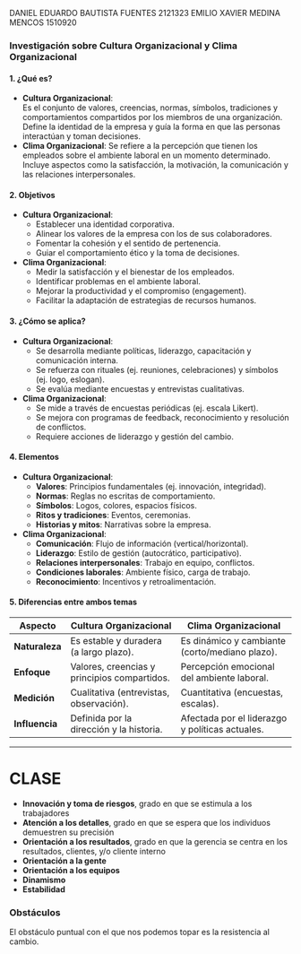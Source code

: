 DANIEL EDUARDO BAUTISTA FUENTES                     2121323
EMILIO XAVIER MEDINA MENCOS                            1510920

### **Investigación sobre Cultura Organizacional y Clima Organizacional**  

#### **1. ¿Qué es?**  
- **Cultura Organizacional**:  
  Es el conjunto de valores, creencias, normas, símbolos, tradiciones y comportamientos compartidos por los miembros de una organización. Define la identidad de la empresa y guía la forma en que las personas interactúan y toman decisiones.  
- **Clima Organizacional**:
  Se refiere a la percepción que tienen los empleados sobre el ambiente laboral en un momento determinado. Incluye aspectos como la satisfacción, la motivación, la comunicación y las relaciones interpersonales.

#### **2. Objetivos**  
- **Cultura Organizacional**:  
  - Establecer una identidad corporativa.  
  - Alinear los valores de la empresa con los de sus colaboradores.  
  - Fomentar la cohesión y el sentido de pertenencia.  
  - Guiar el comportamiento ético y la toma de decisiones.  
- **Clima Organizacional**:  
  - Medir la satisfacción y el bienestar de los empleados.
  - Identificar problemas en el ambiente laboral.
  - Mejorar la productividad y el compromiso (engagement).  
  - Facilitar la adaptación de estrategias de recursos humanos.  

#### **3. ¿Cómo se aplica?**  
- **Cultura Organizacional**:  
  - Se desarrolla mediante políticas, liderazgo, capacitación y comunicación interna.  
  - Se refuerza con rituales (ej. reuniones, celebraciones) y símbolos (ej. logo, eslogan).  
  - Se evalúa mediante encuestas y entrevistas cualitativas.  
- **Clima Organizacional**:  
  - Se mide a través de encuestas periódicas (ej. escala Likert).  
  - Se mejora con programas de feedback, reconocimiento y resolución de conflictos.  
  - Requiere acciones de liderazgo y gestión del cambio.  

#### **4. Elementos**  
- **Cultura Organizacional**:  
  - **Valores**: Principios fundamentales (ej. innovación, integridad).  
  - **Normas**: Reglas no escritas de comportamiento.  
  - **Símbolos**: Logos, colores, espacios físicos.  
  - **Ritos y tradiciones**: Eventos, ceremonias.  
  - **Historias y mitos**: Narrativas sobre la empresa.  
- **Clima Organizacional**:  
  - **Comunicación**: Flujo de información (vertical/horizontal).  
  - **Liderazgo**: Estilo de gestión (autocrático, participativo).  
  - **Relaciones interpersonales**: Trabajo en equipo, conflictos.  
  - **Condiciones laborales**: Ambiente físico, carga de trabajo.  
  - **Reconocimiento**: Incentivos y retroalimentación.  

#### **5. Diferencias entre ambos temas**  

| **Aspecto**    | **Cultura Organizacional**                   | **Clima Organizacional**                        |
| -------------- | -------------------------------------------- | ----------------------------------------------- |
| **Naturaleza** | Es estable y duradera (a largo plazo).       | Es dinámico y cambiante (corto/mediano plazo).  |
| **Enfoque**    | Valores, creencias y principios compartidos. | Percepción emocional del ambiente laboral.      |
| **Medición**   | Cualitativa (entrevistas, observación).      | Cuantitativa (encuestas, escalas).              |
| **Influencia** | Definida por la dirección y la historia.     | Afectada por el liderazgo y políticas actuales. |

---

# CLASE

- **Innovación y toma de riesgos**, grado en que se estimula a los trabajadores
- **Atención a los detalles**, grado en que se espera que los individuos demuestren su precisión
- **Orientación a los resultados**, grado en que la gerencia se centra en los resultados, clientes, y/o cliente interno
- **Orientación a la gente**
- **Orientación a los equipos**
- **Dinamismo**
- **Estabilidad**


### Obstáculos

El obstáculo puntual con el que nos podemos topar es la resistencia al cambio.


